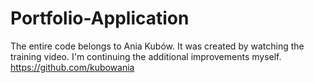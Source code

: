 # Portfolio-Application
The entire code belongs to Ania Kubów.  It was created by watching the training video. I'm continuing the additional improvements myself.
https://github.com/kubowania

